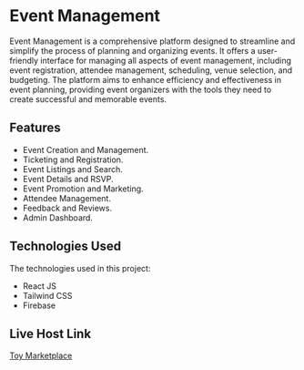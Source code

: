 # Event Management

Event Management is a comprehensive platform designed to streamline and simplify the process of planning and organizing events. It offers a user-friendly interface for managing all aspects of event management, including event registration, attendee management, scheduling, venue selection, and budgeting. The platform aims to enhance efficiency and effectiveness in event planning, providing event organizers with the tools they need to create successful and memorable events.

## Features

- Event Creation and Management.
- Ticketing and Registration.
- Event Listings and Search.
- Event Details and RSVP.
- Event Promotion and Marketing.
- Attendee Management.
- Feedback and Reviews.
- Admin Dashboard.

## Technologies Used

The technologies used in this project:

- React JS
- Tailwind CSS
- Firebase

## Live Host Link

[Toy Marketplace](https://github.com/fattahsamit/event-management)

